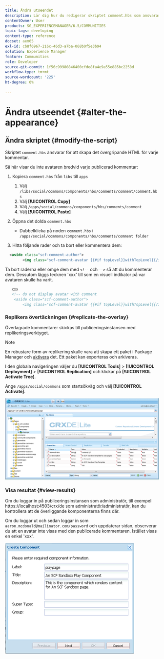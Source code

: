 ```yaml
---
title: Ändra utseendet
description: Lär dig hur du redigerar skriptet comment.hbs som ansvarar för att skapa det övergripande HTML för varje kommentar i Adobe Experience Manager Communities.
contentOwner: User
products: SG_EXPERIENCEMANAGER/6.5/COMMUNITIES
topic-tags: developing
content-type: reference
docset: aem65
exl-id: cb8f6967-216c-46d3-a7ba-068b0f5e3b94
solution: Experience Manager
feature: Communities
role: Developer
source-git-commit: 1f56c99980846400cfde8fa4e9a55e885bc2258d
workflow-type: tm+mt
source-wordcount: '225'
ht-degree: 0%

---
```


# Ändra utseendet {#alter-the-appearance}

## Ändra skriptet {#modify-the-script}

Skriptet `comment.hbs` ansvarar för att skapa det övergripande HTML för varje kommentar.

Så här visar du inte avataren bredvid varje publicerad kommentar:

1. Kopiera `comment.hbs` från `libs` till `apps`

   1. Välj `/libs/social/commons/components/hbs/comments/comment/comment.hbs`
   1. Välj **[!UICONTROL Copy]**
   1. Välj `/apps/social/commons/components/hbs/comments/comment`
   1. Välj **[!UICONTROL Paste]**

1. Öppna det dolda `comment.hbs`

   * Dubbelklicka på noden `comment.hbs` i `/apps/social/commons/components/hbs/comments/comment folder`

1. Hitta följande rader och ta bort eller kommentera dem:

```xml
  <aside class="scf-comment-author">
        <img class="scf-comment-avatar {{#if topLevel}}withTopLevel{{/if}}" src="{{author.avatarUrl}}"></img>
```

Ta bort raderna eller omge dem med `<!--` och `-->` så att du kommenterar dem. Dessutom läggs tecknen &#39;xxx&#39; till som en visuell indikator på var avataren skulle ha varit.

```xml
   xxx
   <!-- do not display avatar with comment
    <aside class="scf-comment-author">
        <img class="scf-comment-avatar {{#if topLevel}}withTopLevel{{/if}}" src="{{author.avatarUrl}}"></img>
```

### Replikera övertäckningen {#replicate-the-overlay}

Överlagrade kommentarer skickas till publiceringsinstansen med replikeringsverktyget.

>[!NOTE]
>
>En robustare form av replikering skulle vara att skapa ett paket i Package Manager och [aktivera](/help/sites-administering/package-manager.md#replicating-packages) det. Ett paket kan exporteras och arkiveras.

I den globala navigeringen väljer du **[!UICONTROL Tools]** > **[!UICONTROL Deployment]** > **[!UICONTROL Replication]** och klickar på **[!UICONTROL Activate Tree]**.

Ange `/apps/social/commons` som startsökväg och välj **[!UICONTROL Activate]**.

![verify-content-template](assets/verify-content-template.png)

### Visa resultat {#view-results}

Om du loggar in på publiceringsinstansen som administratör, till exempel https://localhost:4503/crx/de som administratör/administratör, kan du kontrollera att de överliggande komponenterna finns där.

Om du loggar ut och sedan loggar in som `aaron.mcdonald@mailinator.com/password` och uppdaterar sidan, observerar du att en avatar inte visas med den publicerade kommentaren. Istället visas en enkel &#39;xxx&#39;.

![create-template-component](assets/create-template-component.png)
